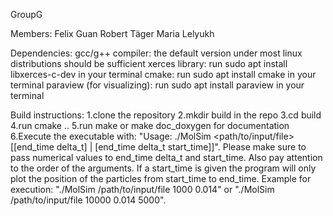 GroupG

Members:
    Felix Guan
    Robert Täger
    Maria Lelyukh

Dependencies: 
    gcc/g++ compiler: the default version under most linux distributions should be sufficient
    xerces library: run sudo apt install libxerces-c-dev in your terminal
    cmake: run sudo apt install cmake in your terminal
    paraview (for visualizing): run sudo apt install paraview in your terminal

Build instructions:
    1.clone the repository 
    2.mkdir build in the repo
    3.cd build
    4.run cmake ..
    5.run make or make doc_doxygen for documentation
    6.Execute the executable with: "Usage: ./MolSim <path/to/input/file> [[end_time delta_t] | [end_time delta_t start_time]]". 
      Please make sure to pass numerical values to end_time delta_t and start_time. Also pay attention to the order of the arguments. If a start_time is given the program will only plot the position of the particles from start_time to end_time. Example for execution: "./MolSim /path/to/input/file 1000 0.014" or "./MolSim /path/to/input/file 10000 0.014 5000".



